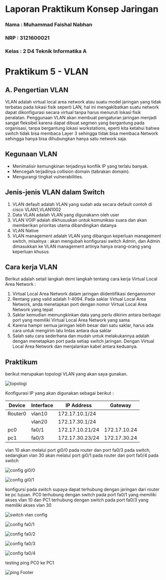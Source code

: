 # Laporan Praktikum Konsep Jaringan

### Nama : Muhammad Faishal Nabhan

### NRP : 3121600021

### Kelas : 2 D4 Teknik Informatika A

# Praktikum 5 - VLAN

## A. Pengertian VLAN

VLAN adalah virtual local area network atau suatu model jaringan yang tidak terbatas pada lokasi fisik seperti LAN, hal ini mengakibatkan suatu network dapat dikonfigurasi secara virtual tanpa harus menuruti lokasi fisik peralatan. Penggunaan VLAN akan membuat pengaturan jaringan menjadi sangat fleksibel karena dapat dibuat segmen yang bergantung pada organisasi, tanpa bergantung lokasi workstations, eperti kita ketahui bahwa switch tidak bisa membaca Layer 3 sehingga tidak bisa membaca Network sehingga hanya bisa dihubungkan hanya satu network saja.

## Kegunaan VLAN

- Menimalisir kemungkinan terjadinya konflik IP yang terlalu banyak.
- Mencegah terjadinya collision domain (tabrakan domain).
- Mengurangi tingkat vulnerabilities.

## Jenis-jenis VLAN dalam Switch

1. VLAN default adalah VLAN yang sudah ada secara default contoh di cisco VLAN1,VLAN1002
2. Data VLAN adalah VLAN yang digunakann oleh user
3. VLAN VOIP adalah dikhususkan untuk komunikasi suara dan akan memberikan prioritas utama dibandingkan datanya
4. VLAN Native
5. VLAN management adalah VLAN yang dibangun keperluan management switch, misalnya : akan mengubah konfigurasi switch Admin, dan Admin dimasukkan ke VLAN management artinya hanya orang-orang yang keperluan khusus

## Cara kerja VLAN

Berikut adalah setail langkah demi langkah tentang cara kerja Virtual
Local Area Network :

1. Virtual Local Area Network dalam jaringan diidentifikasi dengannomor
2. Rentang yang valid adalah 1-4094. Pada saklar Virtual Local Area Network, anda menetapkan port dengan nomor Virtual Local Area
   Network yang tepat
3. Saklar kemudian memungkinkan data yang perlu dikirim antara berbagai port yang memiliki Virtual Local Area Network yang sama
4. Karena hampir semua jaringan lebih besar dari satu saklar, harus ada
   cara untuk mengirim lalu lintas antara dua saklar
5. Salah satu cara sederhana dan mudah untuk melakukannya adalah dengan
   menetapkan port pada setiap switch jaringan. Dengan Virtual Local
   Area Network dan menjalankan kabel antara keduanya.

## Praktikum

berikut merupakan topologi VLAN yang akan saya gunakan.

![topologi](assets/Tugas5/topologi.png)

Konfigurasi IP yang akan digunakan sebagai berikut :

| Device  | Interface | IP Address      | Gateway      |
| ------- | --------- | --------------- | ------------ |
| Router0 | vlan10    | 172.17.10.1/24  |              |
|         | vlan20    | 172.17.30.1/24  |              |
| pc0     | fa0/1     | 172.17.10.21/24 | 172.17.10.24 |
| pc1     | fa0/3     | 172.17.30.23/24 | 172.17.30.24 |

vlan 10 akan melalui port gi0/0 pada router dan port fa0/3 pada switch, sedangkan vlan 30 akan melalui port gi0/1 pada router dan port fa0/4 pada switch

![config gi0/0](assets/Tugas5/gi0%2C0.png)

![config gi0/1](assets/Tugas5/gi0%2C1.png)

konfigursi pada switch supaya dapat terhubung dengan jaringan dari router ke pc tujuan. PC0 terhubung dengan switch pada port fa0/1 yang memiliki akses vlan 10 dan PC1 terhubung dengan switch pada port fa0/3 yang memiliki akses vlan 30

![switch vlan config](assets/Tugas5/vlan%20config.png)

![config fa0/1](assets/Tugas5/fe0%2C1.png)

![config fa0/2](assets/Tugas5/fe0%2C2.png)

![config fa0/3](assets/Tugas5/fe0%2C3.png)

![config fa0/4](assets/Tugas5/fe0%2C3.png)

testing ping PC0 ke PC1

![ping](assets/Tugas5/ping%201.png)
Footer
